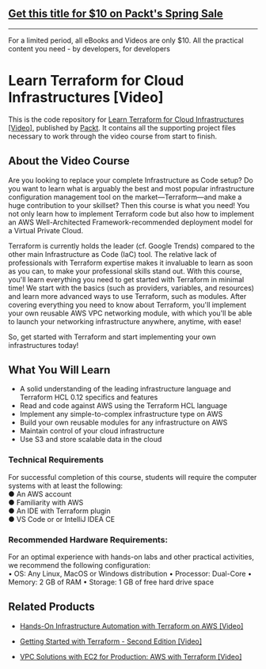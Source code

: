 ## [Get this title for $10 on Packt's Spring Sale](https://www.packt.com/V15131)
-----
For a limited period, all eBooks and Videos are only $10. All the practical content you need \- by developers, for developers

# Learn Terraform for Cloud Infrastructures [Video]
This is the code repository for [Learn Terraform for Cloud Infrastructures [Video]](https://www.packtpub.com/cloud-networking/learn-terraform-for-cloud-infrastructures-video), published by [Packt](https://www.packtpub.com/?utm_source=github). It contains all the supporting project files necessary to work through the video course from start to finish.
## About the Video Course
Are you looking to replace your complete Infrastructure as Code setup? Do you want to learn what is arguably the best and most popular infrastructure configuration management tool on the market—Terraform—and make a huge contribution to your skillset? Then this course is what you need! You not only learn how to implement Terraform code but also how to implement an AWS Well-Architected Framework-recommended deployment model for a Virtual Private Cloud.

Terraform is currently holds the leader (cf. Google Trends) compared to the other main Infrastructure as Code (IaC) tool. The relative lack of professionals with Terraform expertise makes it invaluable to learn as soon as you can, to make your professional skills stand out. With this course, you'll learn everything you need to get started with Terraform in minimal time! We start with the basics (such as providers, variables, and resources) and learn more advanced ways to use Terraform, such as modules. After covering everything you need to know about Terraform, you'll implement your own reusable AWS VPC networking module, with which you'll be able to launch your networking infrastructure anywhere, anytime, with ease!

So, get started with Terraform and start implementing your own infrastructures today!

<H2>What You Will Learn</H2>
<DIV class=book-info-will-learn-text>
<UL>
<LI>A solid understanding of the leading infrastructure language and Terraform HCL 0.12 specifics and features
<LI>Read and code against AWS using the Terraform HCL language
<LI>Implement any simple-to-complex infrastructure type on AWS
<LI>Build your own reusable modules for any infrastructure on AWS
<LI>Maintain control of your cloud infrastructure
<LI>Use S3 and store scalable data in the cloud
  </LI></UL></DIV>

### Technical Requirements
For successful completion of this course, students will require the computer systems with at least the following:<br/>
●	An AWS account <br/>
●	Familiarity with AWS<br/>
●	An IDE with Terraform plugin<br/>
●	VS Code or or IntelliJ IDEA CE
<br/>


### Recommended Hardware Requirements:<br/>
For an optimal experience with hands-on labs and other practical activities, we recommend the following configuration:
<br/>
•	OS: Any Linux, MacOS or Windows distribution
•	Processor: Dual-Core
•	Memory: 2 GB of RAM
•	Storage: 1 GB of free hard drive space




## Related Products
* [Hands-On Infrastructure Automation with Terraform on AWS [Video]](hhttps://www.packtpub.com/big-data-and-business-intelligence/hands-infrastructure-automation-terraform-aws-video)

* [Getting Started with Terraform - Second Edition [Video]](https://www.packtpub.com/networking-and-servers/getting-started-terraform-second-edition)

* [VPC Solutions with EC2 for Production: AWS with Terraform [Video]](https://www.packtpub.com/application-development/vpc-solutions-ec2-production-aws-terraform-video)

